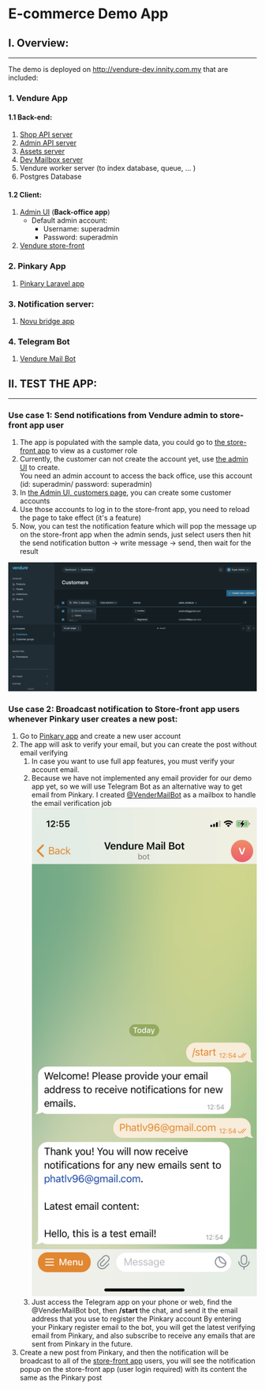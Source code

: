 # **E-commerce Demo App**

## **I. Overview:**
---
The demo is deployed on http://vendure-dev.innity.com.my that are included:

###  **1. Vendure App**

#### 1.1 Back-end:
1. [Shop API server](http://vendure-dev.innity.com.my:3000/shop-api) 
2. [Admin API server](http://vendure-dev.innity.com.my:3000/admin-api )
3. [Assets server](http://vendure-dev.innity.com.my:3000/assets )
4. [Dev Mailbox server](http://vendure-dev.innity.com.my:3000/mailbox) 
5. Vendure worker server (to index database, queue, ... )
6. Postgres Database
#### 1.2 Client:
1. [Admin UI](http://vendure-dev.innity.com.my:3000/admin) (**Back-office app**)
	 - Default admin account: 
		- Username: superadmin
		- Password: superadmin
2. [Vendure store-front](http://vendure-dev.innity.com.my/)

### **2. Pinkary App**
1. [Pinkary Laravel app](http://vendure-dev.innity.com.my:8000)

### **3. Notification server:** 
1. [Novu bridge app](http://vendure-dev.innity.com.my:4000)

### **4. Telegram Bot**
1. [Vendure Mail Bot](http://vendure-dev.innity.com.my:3000)


## **II. TEST THE APP:**
---
###  Use case 1:  Send notifications from Vendure admin to store-front app user

1. The app is populated with the sample data, you could go to [the store-front app](http://vendure-dev.innity.com.my:4200) to view as a customer role
2. Currently, the customer can not create the account yet, use [the admin UI](http://vendure-dev.innity.com.my:3000/admin)  to create.  
   You need an admin account to access the back office, use this account (id: superadmin/ password: superadmin)
3. In [the Admin UI, customers page](http://vendure-dev.innity.com.my:3000/admin/customer/customers), you can create some customer accounts 
4. Use those accounts to log in to the store-front app, you need to reload the page to take effect (it's a feature)
5. Now, you can test the notification feature which will pop the message up on the store-front app when the admin sends, just select users then hit the send notification button -> write message -> send, then wait for the result

![img](./doc-assets/Pasted%20image%2020241016182329.png)


### Use case 2: Broadcast notification to Store-front app users whenever Pinkary user creates a new post:

1. Go to [Pinkary app](http://vendure-dev.innity.com.my:8000) and create a new user account
2. The app will ask to verify your email, but you can create the post without email verifying 
	1. In case you want to use full app features, you must verify your account email. 
	2. Because we have not implemented any email provider for our demo app yet, so we will use Telegram Bot as an alternative way to get email from Pinkary. I created [@VenderMailBot](https://t.me/venduremailbot) as a mailbox to handle the email verification job
	   ![IMG_0193.png](./doc-assets/IMG_0193.png)
	3. Just access the Telegram app on your phone or web, find the @VenderMailBot bot, then **/start** the chat, and send it the email address that you use to register the Pinkary account
	   By entering your Pinkary register email to the bot, you will get the latest verifying email from Pinkary, and also subscribe to receive any emails that are sent from Pinkary in the future. 
3. Create a new post from Pinkary, and then the notification will be broadcast to all of the [store-front app](http://vendure-dev.innity.com.my/) users, you will see the notification popup on the store-front app (user login required) with its content the same as the Pinkary post

